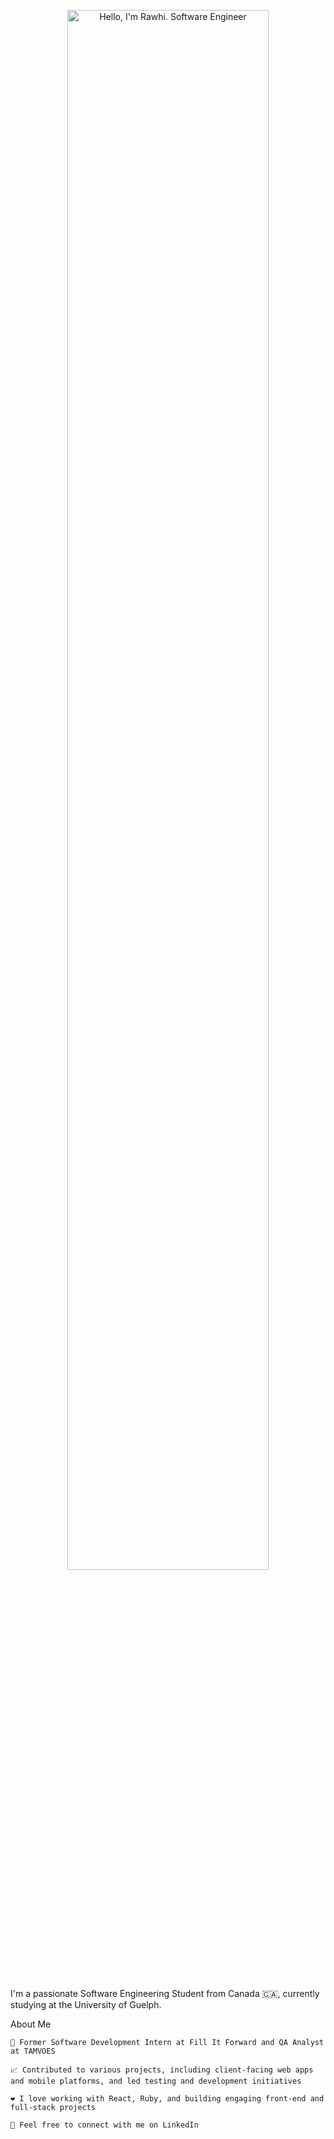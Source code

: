 <p align="center"><a href="https://rawhialfar.netlify.app"><img width="80%" alt="Hello, I'm Rawhi. Software Engineer" src="./assets/gh-readme-header.png" /></a></p> <br />

I'm a passionate Software Engineering Student from Canada 🇨🇦, currently studying at the University of Guelph.

About Me

    💼 Former Software Development Intern at Fill It Forward and QA Analyst at TAMVOES

    📈 Contributed to various projects, including client-facing web apps and mobile platforms, and led testing and development initiatives

    ❤️ I love working with React, Ruby, and building engaging front-end and full-stack projects

    💬 Feel free to connect with me on LinkedIn
